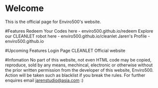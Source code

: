 # Welcome
This is the official page for Enviro500's website. 

#Features
Redeem Your Codes here - enviro500.github.io/redeem
Explore our CLEANLET robot here - enviro500.github.io/cleanlet
Jaren's Profile - enviro500.github.io

#Upcoming Features
Login Page
CLEANLET Official website

#Infomation
No part of this website, not even HTML code may be copied, reproduce, sold by any means, mechincal, electronic or otherwise without the prior written permission from the developer of this website, Enviro500. Action will be taken such as blacklist if you break the rules.
For further enquires email jarenstudio@asia.com :)
